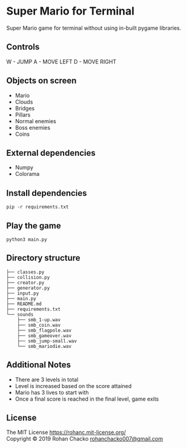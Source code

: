 # Super Mario for Terminal
Super Mario game for terminal without using in-built pygame libraries.

## Controls
W - JUMP
A - MOVE LEFT
D - MOVE RIGHT

## Objects on screen

* Mario
* Clouds
* Bridges
* Pillars
* Normal enemies
* Boss enemies
* Coins

## External dependencies

* Numpy
* Colorama

## Install dependencies
``` pip -r requirements.txt ```

## Play the game
``` python3 main.py ```

## Directory structure
```
├── classes.py  
├── collision.py  
├── creator.py  
├── generator.py  
├── input.py  
├── main.py  
├── README.md  
├── requirements.txt  
└── sounds  
    ├── smb_1-up.wav  
    ├── smb_coin.wav  
    ├── smb_flagpole.wav  
    ├── smb_gameover.wav  
    ├── smb_jump-small.wav  
    └── smb_mariodie.wav  
```
## Additional Notes

* There are 3 levels in total
* Level is increased based on the score attained
* Mario has 3 lives to start with
* Once a final score is reached in the final level, game exits

## License
The MIT License https://rohanc.mit-license.org/  
Copyright &copy; 2019 Rohan Chacko <rohanchacko007@gmail.com>
